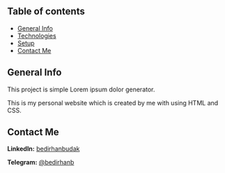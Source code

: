 ## Table of contents
* [General Info](#general-info)
* [Technologies](#technologies)
* [Setup](#setup)
* [Contact Me](#contact-me)

## General Info
This project is simple Lorem ipsum dolor generator.

This is my personal website which is created by me with using HTML and CSS.

## Contact Me

**LinkedIn:** [bedirhanbudak](https://www.linkedin.com/in/bedirhan-budak/)

**Telegram:** [@bedirhanb](https://t.me/bedirhanb)
